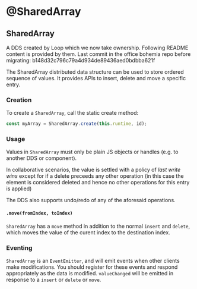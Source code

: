 # @SharedArray

## SharedArray

A DDS created by Loop which we now take ownership. Following README content is provided by them. Last commit in the office bohemia repo before migrating:
b148d32c796c79a4d934de89436aed0bdbba621f

The SharedArray distributed data structure can be used to store ordered sequence of values. It provides APIs to insert, delete and move a specific entry.

### Creation

To create a `SharedArray`, call the static create method:

```typescript
const myArray = SharedArray.create(this.runtime, id);
```

### Usage

Values in `SharedArray` must only be plain JS objects or handles (e.g. to another DDS or component).

In collaborative scenarios, the value is settled with a policy of _last write wins_ except for if a delete preceeds any other operation (in this case the element is considered deleted and hence no other operations for this entry is applied)

The DDS also supports undo/redo of any of the aforesaid operations.

#### `.move(fromIndex, toIndex)`

`SharedArray` has a `move` method in addition to the normal `insert` and `delete`, which moves the value of the curent index to the destination index.

### Eventing

`SharedArray` is an `EventEmitter`, and will emit events when other clients make modifications.  You should register for these events and respond appropriately as the data is modified.  `valueChanged` will be emitted in response to a `insert` or `delete` or `move`.
